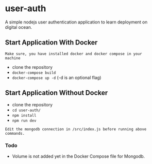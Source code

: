 # user-auth
A simple nodejs user authentication application to learn deployment on digital ocean.

## Start Application With Docker
`Make sure, you have installed docker and docker compose in your machine`

- clone the repository
- `docker-compose build`
- `docker-compose up -d` (-d is an optional flag)


## Start Application Without Docker

- clone the repository
- `cd user-auth/`
- `npm install`
- `npm run dev`

`Edit the mongodb connection in /src/index.js before running above commands.`


### Todo
- Volume is not added yet in the Docker Compose file for Mongodb.

